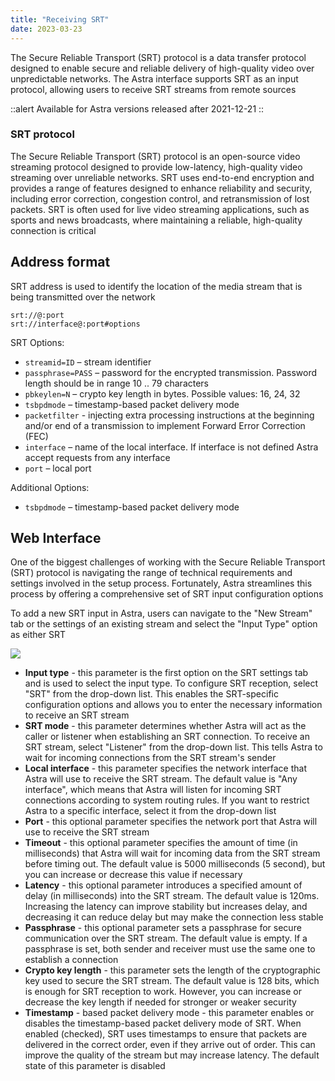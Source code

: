 ```yaml
---
title: "Receiving SRT"
date: 2023-03-23
---
```


The Secure Reliable Transport (SRT) protocol is a data transfer protocol designed to enable secure and reliable delivery of high-quality video over unpredictable networks. The Astra interface supports SRT as an input protocol, allowing users to receive SRT streams from remote sources

::alert
Available for Astra versions released after 2021-12-21
::

### SRT protocol

The Secure Reliable Transport (SRT) protocol is an open-source video streaming protocol designed to provide low-latency, high-quality video streaming over unreliable networks. SRT uses end-to-end encryption and provides a range of features designed to enhance reliability and security, including error correction, congestion control, and retransmission of lost packets. SRT is often used for live video streaming applications, such as sports and news broadcasts, where maintaining a reliable, high-quality connection is critical

## Address format

SRT address is used to identify the location of the media stream that is being transmitted over the network

```
srt://@:port
srt://interface@:port#options
```

SRT Options:

- `streamid=ID` – stream identifier
- `passphrase=PASS` – password for the encrypted transmission. Password length should be in range 10 .. 79 characters
- `pbkeylen=N` – crypto key length in bytes. Possible values: 16, 24, 32
- `tsbpdmode` – timestamp-based packet delivery mode
- `packetfilter` - injecting extra processing instructions at the beginning and/or end of a transmission to implement Forward Error Correction (FEC)
- `interface` – name of the local interface. If interface is not defined Astra accept requests from any interface
- `port` – local port

Additional Options:

- `tsbpdmode` – timestamp-based packet delivery mode

## Web Interface

One of the biggest challenges of working with the Secure Reliable Transport (SRT) protocol is navigating the range of technical requirements and settings involved in the setup process. Fortunately, Astra streamlines this process by offering a comprehensive set of SRT input configuration options

To add a new SRT input in Astra, users can navigate to the "New Stream" tab or the settings of an existing stream and select the "Input Type" option as either SRT

![](https://storage.crisp.chat/users/helpdesk/website/ba41e739dc7e3800/srt-listener_1vhul0u.png)

- **Input type** - this parameter is the first option on the SRT settings tab and is used to select the input type. To configure SRT reception, select "SRT" from the drop-down list. This enables the SRT-specific configuration options and allows you to enter the necessary information to receive an SRT stream
- **SRT mode** - this parameter determines whether Astra will act as the caller or listener when establishing an SRT connection. To receive an SRT stream, select "Listener" from the drop-down list. This tells Astra to wait for incoming connections from the SRT stream's sender
- **Local interface** - this parameter specifies the network interface that Astra will use to receive the SRT stream. The default value is "Any interface", which means that Astra will listen for incoming SRT connections according to system routing rules. If you want to restrict Astra to a specific interface, select it from the drop-down list
- **Port** - this optional parameter specifies the network port that Astra will use to receive the SRT stream
- **Timeout** - this optional parameter specifies the amount of time (in milliseconds) that Astra will wait for incoming data from the SRT stream before timing out. The default value is 5000 milliseconds (5 second), but you can increase or decrease this value if necessary
- **Latency** - this optional parameter introduces a specified amount of delay (in milliseconds) into the SRT stream. The default value is 120ms. Increasing the latency can improve stability but increases delay, and decreasing it can reduce delay but may make the connection less stable
- **Passphrase** - this optional parameter sets a passphrase for secure communication over the SRT stream. The default value is empty. If a passphrase is set, both sender and receiver must use the same one to establish a connection
- **Crypto key length** - this parameter sets the length of the cryptographic key used to secure the SRT stream. The default value is 128 bits, which is enough for SRT reception to work. However, you can increase or decrease the key length if needed for stronger or weaker security
- **Timestamp** - based packet delivery mode - this parameter enables or disables the timestamp-based packet delivery mode of SRT. When enabled (checked), SRT uses timestamps to ensure that packets are delivered in the correct order, even if they arrive out of order. This can improve the quality of the stream but may increase latency. The default state of this parameter is disabled